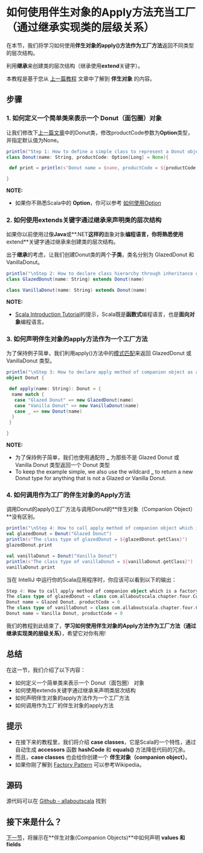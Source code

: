 # 如何使用伴生对象的Apply方法充当工厂（通过继承实现类的层级关系）
 

在本节，我们将学习如何使用**伴生对象的apply()**方法作为**工厂方法**返回不同类型的层次结构。

利用**继承**来创建类的层次结构（继承使用**extend**关键字）。

本教程是基于您从 [上一篇教程](4_3.md) 文章中了解到 **伴生对象** 的内容。

## 步骤

### 1. 如何定义一个简单类来表示一个 Donut（面包圈）对象

让我们修改下[上一篇文章](4_3.md)中的Donut类，修改productCode参数为**Option**类型，并指定默认值为None。

```scala
println("Step 1: How to define a simple class to represent a Donut object")
class Donut(name: String, productCode: Option[Long] = None){

 def print = println(s"Donut name = $name, productCode = ${productCode.getOrElse(0)}")

}

```

**NOTE:**

- 如果你不熟悉Scala中的 **Option**，你可以参考 [如何使用Option]()

### 2. 如何使用extends关键字通过继承来声明类的层次结构

如果你以前使用过像**Java**或**.NET**这样的**面象对象**编程语言，你将熟悉使用**extend**关键字通过继承来创建类的层次结构。


出于**继承**的考虑，让我们创建Donut类的两个**子类**，类名分别为 GlazedDonut 和 VanillaDonut。

```scala
println("\nStep 2: How to declare class hierarchy through inheritance using extends keyword")
class GlazedDonut(name: String) extends Donut(name)

class VanillaDonut(name: String) extends Donut(name)

```

**NOTE:**

- [Scala Introduction Tutorial]()的提示，Scala既是**函数式**编程语言，也是**面向对象**编程语言。


### 3. 如何声明伴生对象的apply方法作为一个工厂方法

为了保持例子简单，我们利用apply()方法中的[模式匹配]()来返回 GlazedDonut 或VanillaDonut 类型。

```scala
println("\nStep 3: How to declare apply method of companion object as a factory")
object Donut {

 def apply(name: String): Donut = {
  name match {
   case "Glazed Donut" => new GlazedDonut(name)
   case "Vanilla Donut" => new VanillaDonut(name)
   case _ => new Donut(name)
  }
 }

}

```

**NOTE:**

- 为了保持例子简单，我们也使用通配符 **_** 为那些不是 Glazed Donut 或 Vanilla Donut 类型返回一个 Donut 类型
- To keep the example simple, we also use the wildcard **_** to return a new Donut type for anything that is not a Glazed or Vanilla Donut.

### 4. 如何调用作为工厂的伴生对象的Apply方法

调用Donut的apply()工厂方法与调用Donut的**伴生对象（Companion Object）**没有区别。

```scala
println("\nStep 4: How to call apply method of companion object which is a factory")
val glazedDonut = Donut("Glazed Donut")
println(s"The class type of glazedDonut = ${glazedDonut.getClass}")
glazedDonut.print

val vanillaDonut = Donut("Vanilla Donut")
println(s"The class type of vanillaDonut = ${vanillaDonut.getClass}")
vanillaDonut.print

```

当在 IntelliJ 中运行你的Scala应用程序时，你应该可以看到以下的输出：

```scala
Step 4: How to call apply method of companion object which is a factory
The class type of glazedDonut = class com.allaboutscala.chapter.four.CompanionObjectAsFactory_Tutorial$GlazedDonut
Donut name = Glazed Donut, productCode = 0
The class type of vanillaDonut = class com.allaboutscala.chapter.four.CompanionObjectAsFactory_Tutorial$VanillaDonut
Donut name = Vanilla Donut, productCode = 0

```

我们的教程到此结束了，**学习如何使用伴生对象的Apply方法作为工厂方法（通过继承实现类的层级关系）**，希望它对你有用!

## 总结

在这一节，我们介绍了以下内容：

- 如何定义一个简单类来表示一个 Donut（面包圈） 对象
- 如何使用extends关键字通过继承来声明类层次结构
- 如何声明伴生对象的apply方法作为一个工厂方法
- 如何调用作为工厂的伴生对象的apply方法

## 提示

- 在接下来的教程里，我们将介绍 **case classes**，它是Scala的一个特性，通过自动生成 **accessors** 函数 **hashCode** 和 **equals()** 方法降低代码的冗余。
- 而且，**case classes** 也会给你创建一个 **伴生对象（companion object）**。
- 如果你刚了解到 [Factory Pattern](https://en.wikipedia.org/wiki/Factory_(object-oriented_programming)) 可以参考Wikipedia。

## 源码

源代码可以在 [Github - allaboutscala](https://github.com/nadimbahadoor/allaboutscala) 找到

 
## 接下来是什么？

[下一节](4_5.md)，将展示在**伴生对象(Companion Objects)**中如何声明 **values 和 fields**
